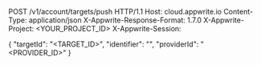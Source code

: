 POST /v1/account/targets/push HTTP/1.1
Host: cloud.appwrite.io
Content-Type: application/json
X-Appwrite-Response-Format: 1.7.0
X-Appwrite-Project: <YOUR_PROJECT_ID>
X-Appwrite-Session: 

{
  "targetId": "<TARGET_ID>",
  "identifier": "<IDENTIFIER>",
  "providerId": "<PROVIDER_ID>"
}
